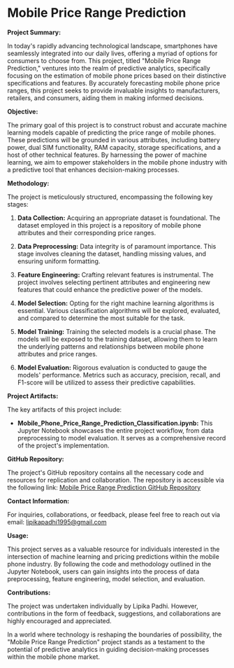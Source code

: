 # Mobile Price Range Prediction

**Project Summary:**

In today's rapidly advancing technological landscape, smartphones have seamlessly integrated into our daily lives, offering a myriad of options for consumers to choose from. This project, titled "Mobile Price Range Prediction," ventures into the realm of predictive analytics, specifically focusing on the estimation of mobile phone prices based on their distinctive specifications and features. By accurately forecasting mobile phone price ranges, this project seeks to provide invaluable insights to manufacturers, retailers, and consumers, aiding them in making informed decisions.

**Objective:**

The primary goal of this project is to construct robust and accurate machine learning models capable of predicting the price range of mobile phones. These predictions will be grounded in various attributes, including battery power, dual SIM functionality, RAM capacity, storage specifications, and a host of other technical features. By harnessing the power of machine learning, we aim to empower stakeholders in the mobile phone industry with a predictive tool that enhances decision-making processes.

**Methodology:**

The project is meticulously structured, encompassing the following key stages:

1. **Data Collection:** Acquiring an appropriate dataset is foundational. The dataset employed in this project is a repository of mobile phone attributes and their corresponding price ranges.

2. **Data Preprocessing:** Data integrity is of paramount importance. This stage involves cleaning the dataset, handling missing values, and ensuring uniform formatting.

3. **Feature Engineering:** Crafting relevant features is instrumental. The project involves selecting pertinent attributes and engineering new features that could enhance the predictive power of the models.

4. **Model Selection:** Opting for the right machine learning algorithms is essential. Various classification algorithms will be explored, evaluated, and compared to determine the most suitable for the task.

5. **Model Training:** Training the selected models is a crucial phase. The models will be exposed to the training dataset, allowing them to learn the underlying patterns and relationships between mobile phone attributes and price ranges.

6. **Model Evaluation:** Rigorous evaluation is conducted to gauge the models' performance. Metrics such as accuracy, precision, recall, and F1-score will be utilized to assess their predictive capabilities.

**Project Artifacts:**

The key artifacts of this project include:

- **Mobile_Phone_Price_Range_Prediction_Classification.ipynb:** This Jupyter Notebook showcases the entire project workflow, from data preprocessing to model evaluation. It serves as a comprehensive record of the project's implementation.

**GitHub Repository:**

The project's GitHub repository contains all the necessary code and resources for replication and collaboration. The repository is accessible via the following link: [Mobile Price Range Prediction GitHub Repository](https://github.com/padhilipika/mobile_phone_price_range)

**Contact Information:**

For inquiries, collaborations, or feedback, please feel free to reach out via email: lipikapadhi1995@gmail.com

**Usage:**

This project serves as a valuable resource for individuals interested in the intersection of machine learning and pricing predictions within the mobile phone industry. By following the code and methodology outlined in the Jupyter Notebook, users can gain insights into the process of data preprocessing, feature engineering, model selection, and evaluation.

**Contributions:**

The project was undertaken individually by Lipika Padhi. However, contributions in the form of feedback, suggestions, and collaborations are highly encouraged and appreciated.

In a world where technology is reshaping the boundaries of possibility, the "Mobile Price Range Prediction" project stands as a testament to the potential of predictive analytics in guiding decision-making processes within the mobile phone market.
